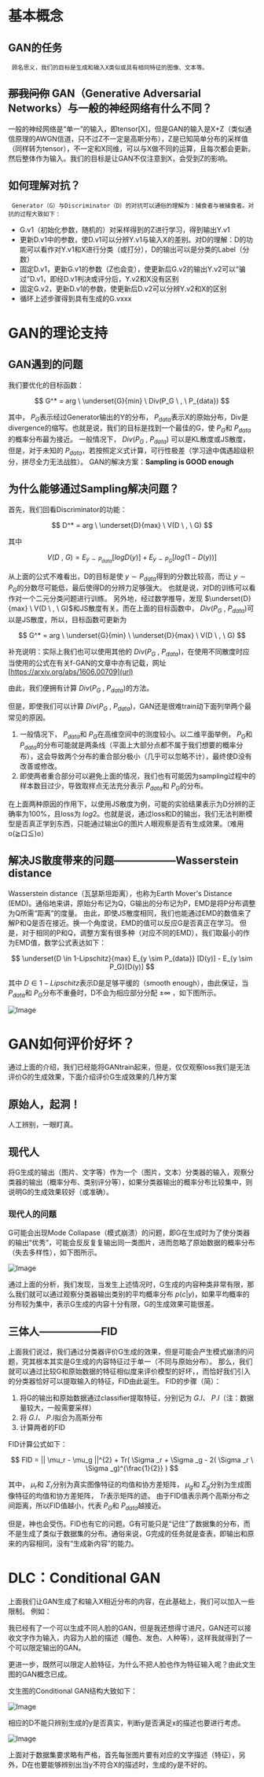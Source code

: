 # 基本概念
## GAN的任务
     顾名思义，我们的目标是生成和输入X类似或具有相同特征的图像、文本等。
## ~~那我问你~~  GAN（Generative Adversarial Networks）与一般的神经网络有什么不同？
   一般的神经网络是“单一”的输入，即tensor[X]，但是GAN的输入是X+Z（类似通信原理的AWGN信道，只不过Z不一定是高斯分布），Z是已知简单分布的采样值（同样转为tensor），不一定和X同维，可以与X做不同的运算，且每次都会更新。然后整体作为输入。我们的目标是让GAN不仅注意到X，会受到Z的影响。
## 如何理解对抗？
     Generator（G）与Discriminator（D）的对抗可以通俗的理解为：捕食者与被捕食者。对抗的过程大致如下：
- G.v1（初始化参数，随机的）对采样得到的Z进行学习，得到输出Y.v1
- 更新D.v1中的参数，使D.v1可以分辨Y.v1与输入X的差别。对D的理解：D的功能可以看作对Y.v1和X进行分类（或打分），D的输出可以是分类的Label（分数）
- 固定D.v1，更新G.v1的参数（Z也会变），使更新后G.v2的输出Y.v2可以“骗过”D.v1，即经D.v1判决或评分后，Y.v2和X没有区别
- 固定G.v2，更新D.v1的参数，使更新后D.v2可以分辨Y.v2和X的区别
- 循环上述步骤得到具有生成的G.vxxx

# GAN的理论支持
## GAN遇到的问题
我们要优化的目标函数：
    
$$
G^* = arg \  \underset{G}{min} \ Div(P_G \  , \  P_{data}) 
$$

其中， $P_G$表示经过Generator输出的Y的分布， $P_{data}$表示X的原始分布，Div是divergence的缩写。也就是说，我们的目标是找到一个最佳的G，使 $P_G$和 $P_{data}$ 的概率分布最为接近。
一般情况下， $Div(P_G \  , \  P_{data})$ 可以是KL散度或JS散度，但是，对于未知的 $P_{data}$，若按照定义式计算，可行性极差（学习途中偶遇超级积分，拼尽全力无法战胜）。
GAN的解决方案：**Sampling is GOOD enough**

## 为什么能够通过Sampling解决问题？
首先，我们回看Discriminator的功能：

$$
D^* = arg \  \underset{D}{max} \  V(D \   , \   G)
$$

其中

$$
V(D \  , \  G) = E_{y \sim P_{data}}[logD(y)] + E_{y \sim P_G}[log(1-D(y))]
$$

从上面的公式不难看出，D的目标是使 $y \sim P_{data}$得到的分数比较高，而让 $y \sim P_G$的分数尽可能低，最后使得D的分辨力足够强大。
也就是说，对D的训练可以看作对一个二元分类问题进行训练。
另外地，经过数学推导，发现 $\underset{D}{max} \  V(D \   , \   G)$和JS散度有关。而在上面的目标函数中， $Div(P_G \  , \  P_{data})$可以是JS散度，所以，目标函数可更新为

$$
G^* = arg \  \underset{G}{min} \ \underset{D}{max} \  V(D \   , \   G) 
$$

补充说明：实际上我们也可以使用其他的 $Div(P_G \  , \  P_{data})$，在使用不同散度时应当使用的公式在有关f-GAN的文章中亦有记载，网址[https://arxiv.org/abs/1606.00709](url)

由此，我们便拥有计算 $Div(P_G \  , \  P_{data})$的方法。

但是，即使我们可以计算 $Div(P_G \  , \  P_{data})$，GAN还是很难train动下面列举两个最常见的原因。

1. 一般情况下， $P_{data}$和 $P_G$在高维空间中的测度较小。以二维平面举例， $P_G$和 $P_{data}$的分布可能就是两条线（平面上大部分点都不属于我们想要的概率分布），这会导致两个分布的重合部分极小（几乎可以忽略不计），最终使D没有改善或修改。
2. 即使两者重合部分可以避免上面的情况，我们也有可能因为sampling过程中的样本数目过少，导致取样点无法充分表示 $P_{data}$和 $P_{G}$的分布。

在上面两种原因的作用下，以使用JS散度为例，可能的实验结果表示为D分辨的正确率为100%，且loss为 $log2$。也就是说，通过loss和D的输出，我们无法判断模型是否真正学到东西，只能通过输出G的图片人眼观察是否有生成效果。（难用o(≧口≦)o）  

## 解决JS散度带来的问题——————Wasserstein distance
Wasserstein distance（瓦瑟斯坦距离），也称为Earth Mover's Distance (EMD)。通俗地来讲，原始分布记为Q，G输出的分布记为P，EMD是将P分布调整为Q所需“距离”的度量。
由此，即使JS散度相同，我们也能通过EMD的数值来了解P和Q是否在接近。换一个角度说，EMD的值可以反应G是否真正在学习。
但是，对于相同的P和Q，调整方案有很多种（对应不同的EMD），我们取最小的作为EMD值，数学公式表达如下：

$$
\underset{D \in 1-Lipschitz}{max}  E_{y \sim P_{data}} [D(y)] - E_{y \sim P_G}[D(y)] 
$$

其中 $D \in 1-Lipschitz$表示D是足够平缓的（smooth enough），由此保证，当 $P_{data}$和 $P_{G}$分布不重叠时，D不会为相应部分分配  $\pm \infty$ ，如下图所示。

![Image](https://github.com/user-attachments/assets/5e56f2ff-2e13-4ae5-9317-a3e242202304)

# GAN如何评价好坏？
通过上面的介绍，我们已经能将GANtrain起来，但是，仅仅观察loss我们是无法评价G的生成效果，下面介绍评价G生成效果的几种方案
## 原始人，起洞！
人工辨别，一眼盯真。
## 现代人
将G生成的输出（图片、文字等）作为一个（图片，文本）分类器的输入，观察分类器的输出（概率分布、类别评分等），如果分类器输出的概率分布比较集中，则说明G的生成效果较好（或准确）。
### 现代人的问题
G可能会出现Mode Collapase（模式崩溃）的问题，即G在生成时为了使分类器的输出“优秀”，可能会反反复复输出同一类图片，进而忽略了原始数据的概率分布（失去多样性），如下图所示。

![Image](https://github.com/user-attachments/assets/9ab85e51-a2fa-4f90-a828-d47f6f0ac609)

通过上面的分析，我们发现，当发生上述情况时，G生成的内容种类非常有限，那么我们就可以通过观察分类器输出类别的平均概率分布 $p(c|y)$，如果平均概率的分布较为集中，表示G生成的内容十分有限，G的生成效果可能很差。

## 三体人——————FID
上面我们说过，我们通过分类器评价G生成的效果，但是可能会产生模式崩溃的问题，究其根本其实是G生成的内容特征过于单一（不同与原始分布）。
那么，我们就可以通过比较G和原始数据的特征相似度来评价模型的好坏，，而恰好我们引入的分类器恰好可以提取输入的特征，FID由此诞生。
FID的步骤（简）：

1. 将G的输出和原始数据通过classifier提取特征，分别记为 $G.l$、 $P.l$（注：数据量较大，一般需要采样）
2. 将 $G.l$、 $P.l$拟合为高斯分布
3. 计算两者的FID

FID计算公式如下：

$$
FID = || \mu_r - \mu_g ||^{2} + Tr( \Sigma _r + \Sigma _g - 2( \Sigma _r \  \Sigma _g)^{\frac{1}{2}} )
$$

其中， $\mu_r$和 $\Sigma_r$分别为真实图像特征的均值和协方差矩阵， $\mu_g$和 $\Sigma_g$分别为生成图像特征的均值和协方差矩阵， $Tr$表示矩阵的迹。
由于FID值表示两个高斯分布之间距离，所以FID值越小，代表 $P_G$和 $P_{data}$越接近。

但是，神也会受伤。FID也有它的问题。G有可能只是“记住”了数据集的分布，而不是生成了类似于数据集的分布。通俗来说，G完成的任务就是查表，即输出和原来的内容相同，没有“生成新内容”的能力。

# DLC：Conditional GAN
上面我们让GAN生成了和输入X相近分布的内容，在此基础上，我们可以加入一些限制。
例如：

我已经有了一个可以生成不同人脸的GAN，但是我还想得寸进尺，GAN还可以接收文字作为输入，内容为人脸的描述（瞳色、发色、人种等），这样我就得到了一个可以限定输出的GAN。

更进一步，既然可以限定人脸特征，为什么不把人脸也作为特征输入呢？由此文生图的GAN概念已成。

文生图的Conditional GAN结构大致如下：

![Image](https://github.com/user-attachments/assets/e44606da-3d0d-453a-9535-38dba7467e12)

相应的D不能只辨别生成的y是否真实，判断y是否满足x的描述也要进行考虑。

![Image](https://github.com/user-attachments/assets/4879d01a-c9b5-4ce4-9374-7b19b0a9a54d)

上面对于数据集要求略有严格，首先每张图片要有对应的文字描述（特征），另外，D在也要能够辨别出当y不符合X的描述时，生成的y是不好的。






